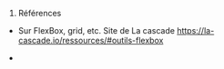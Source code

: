1. Références
-   Sur FlexBox, grid, etc. Site de La cascade
    https://la-cascade.io/ressources/#outils-flexbox

-   